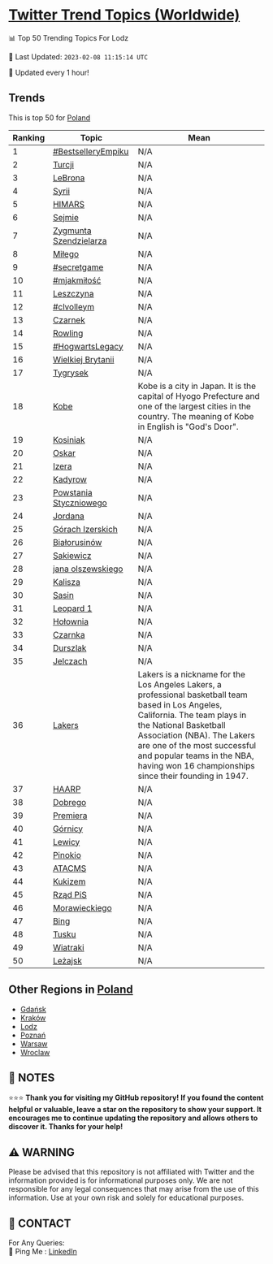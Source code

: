 [Twitter Trend Topics (Worldwide)](https://github.com/ErcinDedeoglu/Twitter-Trend-Topics)
==========


📊 Top 50 Trending Topics For Lodz

📆 Last Updated: `2023-02-08 11:15:14 UTC`

🔧 Updated every 1 hour!


## Trends

This is top 50 for [Poland](</Poland>)

| Ranking | Topic | Mean |
| ------- | ------------ | ------------ |
| 1 | [#BestselleryEmpiku](http://twitter.com/search?q=%23BestselleryEmpiku) | N/A |
| 2 | [Turcji](http://twitter.com/search?q=Turcji) | N/A |
| 3 | [LeBrona](http://twitter.com/search?q=LeBrona) | N/A |
| 4 | [Syrii](http://twitter.com/search?q=Syrii) | N/A |
| 5 | [HIMARS](http://twitter.com/search?q=HIMARS) | N/A |
| 6 | [Sejmie](http://twitter.com/search?q=Sejmie) | N/A |
| 7 | [Zygmunta Szendzielarza](http://twitter.com/search?q=Zygmunta+Szendzielarza) | N/A |
| 8 | [Miłego](http://twitter.com/search?q=Mi%c5%82ego) | N/A |
| 9 | [#secretgame](http://twitter.com/search?q=%23secretgame) | N/A |
| 10 | [#mjakmiłość](http://twitter.com/search?q=%23mjakmi%c5%82o%c5%9b%c4%87) | N/A |
| 11 | [Leszczyna](http://twitter.com/search?q=Leszczyna) | N/A |
| 12 | [#clvolleym](http://twitter.com/search?q=%23clvolleym) | N/A |
| 13 | [Czarnek](http://twitter.com/search?q=Czarnek) | N/A |
| 14 | [Rowling](http://twitter.com/search?q=Rowling) | N/A |
| 15 | [#HogwartsLegacy](http://twitter.com/search?q=%23HogwartsLegacy) | N/A |
| 16 | [Wielkiej Brytanii](http://twitter.com/search?q=Wielkiej+Brytanii) | N/A |
| 17 | [Tygrysek](http://twitter.com/search?q=Tygrysek) | N/A |
| 18 | [Kobe](http://twitter.com/search?q=Kobe) | Kobe is a city in Japan. It is the capital of Hyogo Prefecture and one of the largest cities in the country. The meaning of Kobe in English is "God's Door". |
| 19 | [Kosiniak](http://twitter.com/search?q=Kosiniak) | N/A |
| 20 | [Oskar](http://twitter.com/search?q=Oskar) | N/A |
| 21 | [Izera](http://twitter.com/search?q=Izera) | N/A |
| 22 | [Kadyrow](http://twitter.com/search?q=Kadyrow) | N/A |
| 23 | [Powstania Styczniowego](http://twitter.com/search?q=Powstania+Styczniowego) | N/A |
| 24 | [Jordana](http://twitter.com/search?q=Jordana) | N/A |
| 25 | [Górach Izerskich](http://twitter.com/search?q=G%c3%b3rach+Izerskich) | N/A |
| 26 | [Białorusinów](http://twitter.com/search?q=Bia%c5%82orusin%c3%b3w) | N/A |
| 27 | [Sakiewicz](http://twitter.com/search?q=Sakiewicz) | N/A |
| 28 | [jana olszewskiego](http://twitter.com/search?q=jana+olszewskiego) | N/A |
| 29 | [Kalisza](http://twitter.com/search?q=Kalisza) | N/A |
| 30 | [Sasin](http://twitter.com/search?q=Sasin) | N/A |
| 31 | [Leopard 1](http://twitter.com/search?q=Leopard+1) | N/A |
| 32 | [Hołownia](http://twitter.com/search?q=Ho%c5%82ownia) | N/A |
| 33 | [Czarnka](http://twitter.com/search?q=Czarnka) | N/A |
| 34 | [Durszlak](http://twitter.com/search?q=Durszlak) | N/A |
| 35 | [Jelczach](http://twitter.com/search?q=Jelczach) | N/A |
| 36 | [Lakers](http://twitter.com/search?q=Lakers) | Lakers is a nickname for the Los Angeles Lakers, a professional basketball team based in Los Angeles, California. The team plays in the National Basketball Association (NBA). The Lakers are one of the most successful and popular teams in the NBA, having won 16 championships since their founding in 1947. |
| 37 | [HAARP](http://twitter.com/search?q=HAARP) | N/A |
| 38 | [Dobrego](http://twitter.com/search?q=Dobrego) | N/A |
| 39 | [Premiera](http://twitter.com/search?q=Premiera) | N/A |
| 40 | [Górnicy](http://twitter.com/search?q=G%c3%b3rnicy) | N/A |
| 41 | [Lewicy](http://twitter.com/search?q=Lewicy) | N/A |
| 42 | [Pinokio](http://twitter.com/search?q=Pinokio) | N/A |
| 43 | [ATACMS](http://twitter.com/search?q=ATACMS) | N/A |
| 44 | [Kukizem](http://twitter.com/search?q=Kukizem) | N/A |
| 45 | [Rząd PiS](http://twitter.com/search?q=Rz%c4%85d+PiS) | N/A |
| 46 | [Morawieckiego](http://twitter.com/search?q=Morawieckiego) | N/A |
| 47 | [Bing](http://twitter.com/search?q=Bing) | N/A |
| 48 | [Tusku](http://twitter.com/search?q=Tusku) | N/A |
| 49 | [Wiatraki](http://twitter.com/search?q=Wiatraki) | N/A |
| 50 | [Leżajsk](http://twitter.com/search?q=Le%c5%bcajsk) | N/A |



## Other Regions in [Poland](</Poland>)

* [Gdańsk](</Poland/Gdańsk.md>)
* [Kraków](</Poland/Kraków.md>)
* [Lodz](</Poland/Lodz.md>)
* [Poznań](</Poland/Poznań.md>)
* [Warsaw](</Poland/Warsaw.md>)
* [Wroclaw](</Poland/Wroclaw.md>)



## 📝 NOTES

⭐⭐⭐ **Thank you for visiting my GitHub repository! If you found the content helpful or valuable, leave a star on the repository to show your support. It encourages me to continue updating the repository and allows others to discover it. Thanks for your help!**


## ⚠️ WARNING

Please be advised that this repository is not affiliated with Twitter and the information provided is for informational purposes only. We are not responsible for any legal consequences that may arise from the use of this information. Use at your own risk and solely for educational purposes.


## 📨 CONTACT

 For Any Queries:  
            🏓 Ping Me : [LinkedIn](https://www.linkedin.com/in/ercindedeoglu/)

